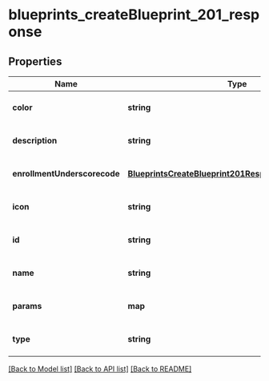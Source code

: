 # blueprints_createBlueprint_201_response

## Properties
Name | Type | Description | Notes
------------ | ------------- | ------------- | -------------
**color** | **string** |  | [optional] [default to null]
**description** | **string** |  | [optional] [default to null]
**enrollmentUnderscorecode** | [**BlueprintsCreateBlueprint201ResponseEnrollmentCode**](BlueprintsCreateBlueprint201ResponseEnrollmentCode.md) |  | [optional] [default to null]
**icon** | **string** |  | [optional] [default to null]
**id** | **string** |  | [optional] [default to null]
**name** | **string** |  | [optional] [default to null]
**params** | **map** |  | [optional] [default to null]
**type** | **string** |  | [optional] [default to null]

[[Back to Model list]](../README.md#documentation-for-models) [[Back to API list]](../README.md#documentation-for-api-endpoints) [[Back to README]](../README.md)



